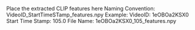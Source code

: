 Place the extracted CLIP features here
Naming Convention: VideoID_StartTimeSTamp_features.npy
Example: 
VideoID: 1eOBOa2KSX0
Start Time Stamp: 105.0
File Name: 1eOBOa2KSX0_105_features.npy
